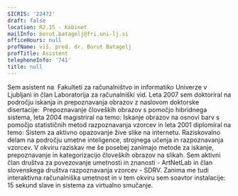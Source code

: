 ```yaml
---
SICRIS: '22472'
draft: false
location: R2.15 - Kabinet
mailInfo: borut.batagelj@fri.uni-lj.si
officeHours: null
profName: viš. pred. dr. Borut Batagelj
profTitle: Asistent
telephoneInfo: '741'
title: null
---
```



Sem asistent na  Fakulteti za računalništvo in informatiko Univerze v Ljubljani in član Laboratorija za računalniški vid.
Leta 2007 sem doktoriral na področju iskanja in prepoznavanja obrazov z naslovom doktorske disertacije:  Prepoznavanje človeških obrazov s pomočjo hibridnega sistema, leta 2004 magistriral na temo: Iskanje obrazov na osnovi barv s pomočjo statističnih metod razpoznavanja vzorcev in leta 2001 diplomiral na temo: Sistem za aktivno opazovanje žive slike na internetu.
Raziskovalno delam na področju umetne inteligence, strojnega učenja in razpoznavanja vzorcev. V okviru raziskav me še posebej zanimajo metode za iskanje, prepoznavanje in kategorizacijo človeških obrazov na slikah.
Sem aktivni član društva za povezovanje umetnosti in znanosti - ArtNetLab in član slovenskega društva razpoznavanja vzorcev - SDRV.
Zanima me tudi interaktivna računalniška umetnost in v tem okviru sem soavtor instalacije: 15 sekund slave in sistema za virtualno smučanje.